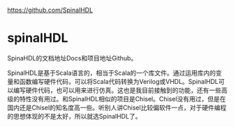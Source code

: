 https://github.com/SpinalHDL


# spinalHDL





SpinaHDL的文档地址Docs和项目地址Github。




SpinalHDL是基于Scala语言的，相当于Scala的一个库文件。通过运用库内的变量和函数编写硬件代码，可以将Scala代码转换为Verilog或VHDL。SpinalHDL可以编写硬件代码，也可以用来进行仿真。这也是我目前接触到的功能，还有一些高级的特性没有用过。和SpinalHDL相似的项目是Chisel。Chisel没有用过，但是在国内还是Chisel的知名度高一些。听别人讲Chisel比较偏软件一点，对于硬件编程的思想体现的不是太好，所以就选SpinalHDL了。
